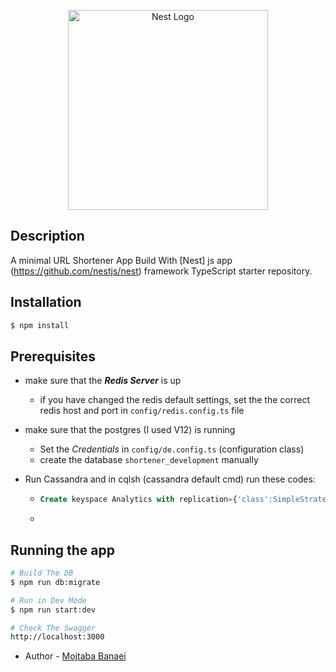 <p align="center">
  <a href="http://nestjs.com/" target="blank"><img src="https://nestjs.com/img/logo_text.svg" width="320" alt="Nest Logo" /></a>
</p>

## Description

A minimal URL Shortener  App Build With  [Nest] js app (https://github.com/nestjs/nest) framework TypeScript starter repository.

## Installation

```bash
$ npm install
```

## Prerequisites

- make sure that the ***Redis Server*** is up 
  
  -  if you have changed the redis default settings, set the the correct redis host and port in `config/redis.config.ts` file 
  
- make sure that the postgres (I used V12) is running 
  - Set the *Credentials* in `config/de.config.ts` (configuration class)
  - create the database `shortener_development` manually 
  
- Run Cassandra and in cqlsh  (cassandra default cmd) run these codes: 

  - ``` sql
    Create keyspace Analytics with replication={'class':SimpleStrategy,'replication_factor': 1};
    ```

  - 



## Running the app

```bash
# Build The DB
$ npm run db:migrate

# Run in Dev Mode
$ npm run start:dev

# Check The Swagger 
http://localhost:3000

```



- Author - [Mojtaba Banaei](https://banaie.ir)

